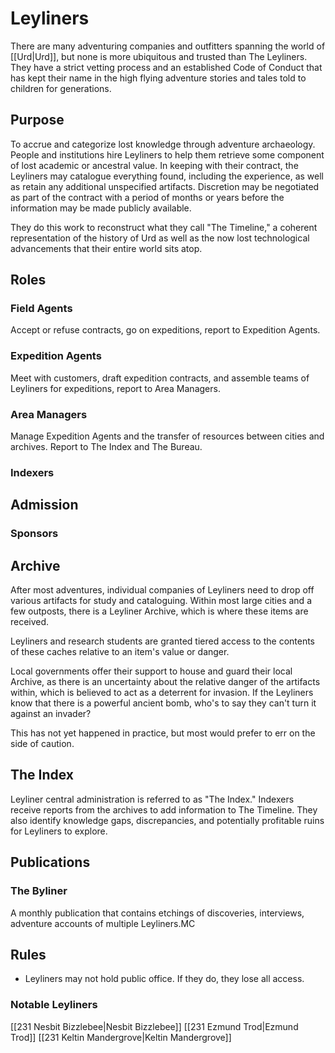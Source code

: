 # Leyliners
There are many adventuring companies and outfitters spanning the world of [[Urd|Urd]], but none is more ubiquitous and trusted than The Leyliners. They have a strict vetting process and an established Code of Conduct that has kept their name in the high flying adventure stories and tales told to children for generations.

## Purpose
To accrue and categorize lost knowledge through adventure archaeology. People and institutions hire Leyliners to help them retrieve some component of lost academic or ancestral value. In keeping with their contract, the Leyliners may catalogue everything found, including the experience, as well as retain any additional unspecified artifacts. Discretion may be negotiated as part of the contract with a period of months or years before the information may be made publicly available.

They do this work to reconstruct what they call "The Timeline," a coherent representation of the history of Urd as well as the now lost technological advancements that their entire world sits atop.

## Roles
### Field Agents
Accept or refuse contracts, go on expeditions, report to Expedition Agents.
### Expedition Agents
Meet with customers, draft expedition contracts, and assemble teams of Leyliners for expeditions, report to Area Managers.
### Area Managers
Manage Expedition Agents and the transfer of resources between cities and archives. Report to The Index and The Bureau.
### Indexers
## Admission 
### Sponsors

## Archive
After most adventures, individual companies of Leyliners need to drop off various artifacts for study and cataloguing. Within most large cities and a few outposts, there is a Leyliner Archive, which is where these items are received. 

Leyliners and research students are granted tiered access to the contents of these caches relative to an item's value or danger.
 
Local governments offer their support to house and guard their local Archive, as there is an uncertainty about the relative danger of the artifacts within, which is believed to act as a deterrent for invasion. If the Leyliners know that there is a powerful ancient bomb, who's to say they can't turn it against an invader?

This has not yet happened in practice, but most would prefer to err on the side of caution.

## The Index
Leyliner central administration is referred to as "The Index." Indexers receive reports from the archives to add information to The Timeline. They also identify knowledge gaps, discrepancies, and potentially profitable ruins for Leyliners to explore.

## Publications
### The Byliner 
A monthly publication that contains etchings of discoveries, interviews, adventure accounts of multiple Leyliners.MC
## Rules
- Leyliners may not hold public office. If they do, they lose all access.



### Notable Leyliners
[[231 Nesbit Bizzlebee|Nesbit Bizzlebee]]
[[231 Ezmund Trod|Ezmund Trod]]
[[231 Keltin Mandergrove|Keltin Mandergrove]]
